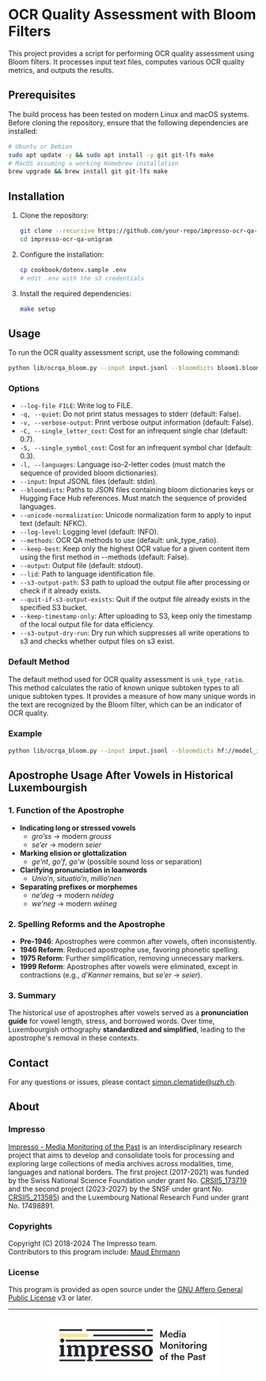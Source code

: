 # OCR Quality Assessment with Bloom Filters

This project provides a script for performing OCR quality assessment using Bloom filters. It processes input text files, computes various OCR quality metrics, and outputs the results.

## Prerequisites

The build process has been tested on modern Linux and macOS systems.
Before cloning the repository, ensure that the following dependencies are installed:

```sh
# Ubuntu or Debian
sudo apt update -y && sudo apt install -y git git-lfs make
# MacOS assuming a working Homebrew installation
brew upgrade && brew install git git-lfs make
```

## Installation

1. Clone the repository:

   ```sh
   git clone --recursive https://github.com/your-repo/impresso-ocr-qa-unigram.git
   cd impresso-ocr-qa-unigram
   ```

2. Configure the installation:

   ```sh
   cp cookbook/dotenv.sample .env
   # edit .env with the s3 credentials

   ```

3. Install the required dependencies:

   ```sh
   make setup
   ```

## Usage

To run the OCR quality assessment script, use the following command:

```sh
python lib/ocrqa_bloom.py --input input.jsonl --bloomdicts bloom1.bloom bloom2.bloom --languages en fr --methods slc unk_ratio --output results.jsonl --lid langident.json
```

### Options

- `--log-file FILE`: Write log to FILE.
- `-q, --quiet`: Do not print status messages to stderr (default: False).
- `-v, --verbose-output`: Print verbose output information (default: False).
- `-C, --single_letter_cost`: Cost for an infrequent single char (default: 0.7).
- `-S, --single_symbol_cost`: Cost for an infrequent symbol char (default: 0.3).
- `-l, --languages`: Language iso-2-letter codes (must match the sequence of provided bloom dictionaries).
- `--input`: Input JSONL files (default: stdin).
- `--bloomdicts`: Paths to JSON files containing bloom dictionaries keys or Hugging Face
  Hub references. Must match the sequence of provided languages.
- `--unicode-normalization`: Unicode normalization form to apply to input text (default: NFKC).
- `--log-level`: Logging level (default: INFO).
- `--methods`: OCR QA methods to use (default: unk_type_ratio).
- `--keep-best`: Keep only the highest OCR value for a given content item using the first method in --methods (default: False).
- `--output`: Output file (default: stdout).
- `--lid`: Path to language identification file.
- `--s3-output-path`: S3 path to upload the output file after processing or check if it already exists.
- `--quit-if-s3-output-exists`: Quit if the output file already exists in the specified S3 bucket.
- `--keep-timestamp-only`: After uploading to S3, keep only the timestamp of the local output file for data efficiency.
- `--s3-output-dry-run`: Dry run which suppresses all write operations to s3 and checks whether output files on s3 exist.

### Default Method

The default method used for OCR quality assessment is `unk_type_ratio`. This method calculates the ratio of known unique subtoken types to all unique subtoken types. It provides a measure of how many unique words in the text are recognized by the Bloom filter, which can be an indicator of OCR quality.

### Example

```sh
python lib/ocrqa_bloom.py --input input.jsonl --bloomdicts hf://model_id/bloom1.bloom hf://model_id/bloom2.bloom --languages en fr --methods slc unk_ratio --output results.jsonl --lid langident.json
```

## Apostrophe Usage After Vowels in Historical Luxembourgish

### **1. Function of the Apostrophe**

- **Indicating long or stressed vowels**
  - _gro’ss_ → modern _grouss_
  - _se’er_ → modern _seier_
- **Marking elision or glottalization**
  - _ge’nt_, _go’f_, _go’w_ (possible sound loss or separation)
- **Clarifying pronunciation in loanwords**
  - _Unio’n_, _situatio’n_, _millio’nen_
- **Separating prefixes or morphemes**
  - _ne’deg_ → modern _néideg_
  - _we’neg_ → modern _wéineg_

### **2. Spelling Reforms and the Apostrophe**

- **Pre-1946**: Apostrophes were common after vowels, often inconsistently.
- **1946 Reform**: Reduced apostrophe use, favoring phonetic spelling.
- **1975 Reform**: Further simplification, removing unnecessary markers.
- **1999 Reform**: Apostrophes after vowels were eliminated, except in contractions (e.g., _d’Kanner_ remains, but _se’er_ → _seier_).

### **3. Summary**

The historical use of apostrophes after vowels served as a **pronunciation guide** for vowel length, stress, and borrowed words. Over time, Luxembourgish orthography **standardized and simplified**, leading to the apostrophe's removal in these contexts.

## Contact

For any questions or issues, please contact
[simon.clematide@uzh.ch](mailto:simon.clematide@uzh.ch).

## About

### Impresso

[Impresso - Media Monitoring of the Past](https://impresso-project.ch) is an
interdisciplinary research project that aims to develop and consolidate tools for
processing and exploring large collections of media archives across modalities, time,
languages and national borders. The first project (2017-2021) was funded by the Swiss
National Science Foundation under grant
No. [CRSII5_173719](http://p3.snf.ch/project-173719) and the second project (2023-2027)
by the SNSF under grant No. [CRSII5_213585](https://data.snf.ch/grants/grant/213585))
and the Luxembourg National Research Fund under grant No. 17498891.

### Copyrights

Copyright (C) 2018-2024 The Impresso team.  
Contributors to this program include: [Maud Ehrmann](https://github.com/e-maud)

### License

This program is provided as open source under
the [GNU Affero General Public License](https://github.com/impresso/impresso-pyindexation/blob/master/LICENSE)
v3 or later.

---

<p align="center">
  <img src="https://github.com/impresso/impresso.github.io/blob/master/assets/images/3x1--Yellow-Impresso-Black-on-White--transparent.png?raw=true" width="350" alt="Impresso Project Logo"/>
</p>
